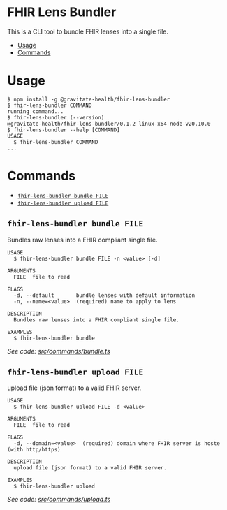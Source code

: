 FHIR Lens Bundler
=================

This is a CLI tool to bundle FHIR lenses into a single file.

<!-- toc -->
* [Usage](#usage)
* [Commands](#commands)
<!-- tocstop -->
# Usage
<!-- usage -->
```sh-session
$ npm install -g @gravitate-health/fhir-lens-bundler
$ fhir-lens-bundler COMMAND
running command...
$ fhir-lens-bundler (--version)
@gravitate-health/fhir-lens-bundler/0.1.2 linux-x64 node-v20.10.0
$ fhir-lens-bundler --help [COMMAND]
USAGE
  $ fhir-lens-bundler COMMAND
...
```
<!-- usagestop -->
# Commands
<!-- commands -->
* [`fhir-lens-bundler bundle FILE`](#fhir-lens-bundler-bundle-file)
* [`fhir-lens-bundler upload FILE`](#fhir-lens-bundler-upload-file)

## `fhir-lens-bundler bundle FILE`

Bundles raw lenses into a FHIR compliant single file.

```
USAGE
  $ fhir-lens-bundler bundle FILE -n <value> [-d]

ARGUMENTS
  FILE  file to read

FLAGS
  -d, --default       bundle lenses with default information
  -n, --name=<value>  (required) name to apply to lens

DESCRIPTION
  Bundles raw lenses into a FHIR compliant single file.

EXAMPLES
  $ fhir-lens-bundler bundle
```

_See code: [src/commands/bundle.ts](https://github.com/Gravitate-Health/fhir-lens-bundler/blob/v0.1.2/src/commands/bundle.ts)_


## `fhir-lens-bundler upload FILE`

upload file (json format) to a valid FHIR server.

```
USAGE
  $ fhir-lens-bundler upload FILE -d <value>

ARGUMENTS
  FILE  file to read

FLAGS
  -d, --domain=<value>  (required) domain where FHIR server is hoste (with http/https)

DESCRIPTION
  upload file (json format) to a valid FHIR server.

EXAMPLES
  $ fhir-lens-bundler upload
```

_See code: [src/commands/upload.ts](https://github.com/Gravitate-Health/fhir-lens-bundler/blob/v0.1.2/src/commands/upload.ts)_